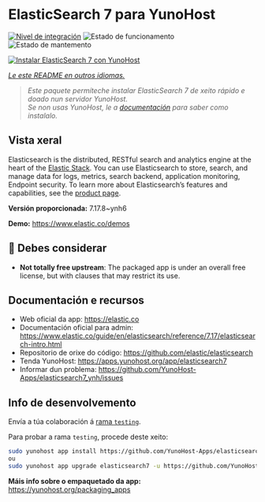 <!--
NOTA: Este README foi creado automáticamente por <https://github.com/YunoHost/apps/tree/master/tools/readme_generator>
NON debe editarse manualmente.
-->

# ElasticSearch 7 para YunoHost

[![Nivel de integración](https://dash.yunohost.org/integration/elasticsearch7.svg)](https://dash.yunohost.org/appci/app/elasticsearch7) ![Estado de funcionamento](https://ci-apps.yunohost.org/ci/badges/elasticsearch7.status.svg) ![Estado de mantemento](https://ci-apps.yunohost.org/ci/badges/elasticsearch7.maintain.svg)

[![Instalar ElasticSearch 7 con YunoHost](https://install-app.yunohost.org/install-with-yunohost.svg)](https://install-app.yunohost.org/?app=elasticsearch7)

*[Le este README en outros idiomas.](./ALL_README.md)*

> *Este paquete permíteche instalar ElasticSearch 7 de xeito rápido e doado nun servidor YunoHost.*  
> *Se non usas YunoHost, le a [documentación](https://yunohost.org/install) para saber como instalalo.*

## Vista xeral

Elasticsearch is the distributed, RESTful search and analytics engine at the heart of the [Elastic Stack](https://www.elastic.co/products). You can use Elasticsearch to store, search, and manage data for logs, metrics, search backend, application monitoring, Endpoint security.
To learn more about Elasticsearch’s features and capabilities, see the [product page](https://www.elastic.co/products/elasticsearch).


**Versión proporcionada:** 7.17.8~ynh6

**Demo:** <https://www.elastic.co/demos>
## :red_circle: Debes considerar

- **Not totally free upstream**: The packaged app is under an overall free license, but with clauses that may restrict its use.

## Documentación e recursos

- Web oficial da app: <https://elastic.co>
- Documentación oficial para admin: <https://www.elastic.co/guide/en/elasticsearch/reference/7.17/elasticsearch-intro.html>
- Repositorio de orixe do código: <https://github.com/elastic/elasticsearch>
- Tenda YunoHost: <https://apps.yunohost.org/app/elasticsearch7>
- Informar dun problema: <https://github.com/YunoHost-Apps/elasticsearch7_ynh/issues>

## Info de desenvolvemento

Envía a túa colaboración á [rama `testing`](https://github.com/YunoHost-Apps/elasticsearch7_ynh/tree/testing).

Para probar a rama `testing`, procede deste xeito:

```bash
sudo yunohost app install https://github.com/YunoHost-Apps/elasticsearch7_ynh/tree/testing --debug
ou
sudo yunohost app upgrade elasticsearch7 -u https://github.com/YunoHost-Apps/elasticsearch7_ynh/tree/testing --debug
```

**Máis info sobre o empaquetado da app:** <https://yunohost.org/packaging_apps>
